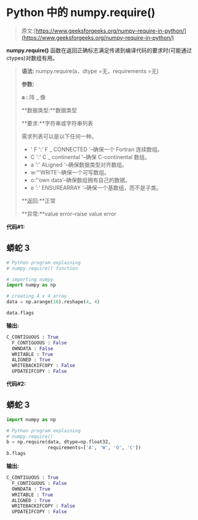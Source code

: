 # Python 中的 numpy.require()

> 原文:[https://www.geeksforgeeks.org/numpy-require-in-python/](https://www.geeksforgeeks.org/numpy-require-in-python/)

**numpy.require()** 函数在返回正确标志满足传递到编译代码的要求时(可能通过 ctypes)对数组有用。

> **语法:** numpy.require(a，dtype =无，requirements =无)
> 
> **参数:**
> 
> **a :** 阵 _ 像
> 
> **数据类型:**数据类型
> 
> **要求:**字符串或字符串列表
> 
> 需求列表可以是以下任何一种。
> 
> *   ' F ':' F _ CONNECTED '–确保一个 Fortran 连续数组。
> *   C ':' C _ continental '–确保 C-continental 数组。
> *   a ':' ALigned '–确保数据类型对齐数组。
> *   w:“‘WRITE’–确保一个可写数组。
> *   o:“‘own data’–确保数组拥有自己的数据。
> *   e ':' ENSUREARRAY '–确保一个基数组，而不是子类。
> 
> **返回:**正常
> 
> **异常:**value error–raise value error

**代码#1:**

## 蟒蛇 3

```py
# Python program explaining
# numpy.require() function

# importing numpy
import numpy as np

# creating 4 x 4 array
data = np.arange(16).reshape(4, 4)

data.flags
```

**输出:**

```py
C_CONTIGUOUS : True
  F_CONTIGUOUS : False
  OWNDATA : False
  WRITABLE : True
  ALIGNED : True
  WRITEBACKIFCOPY : False
  UPDATEIFCOPY : False
```

**代码#2:**

## 蟒蛇 3

```py
import numpy as np

# Python program explaining
# numpy.require()
b = np.require(data, dtype=np.float32,
               requirements=['A', 'W', 'O', 'C'])
b.flags
```

**输出:**

```py
C_CONTIGUOUS : True
  F_CONTIGUOUS : False
  OWNDATA : True
  WRITABLE : True
  ALIGNED : True
  WRITEBACKIFCOPY : False
  UPDATEIFCOPY : False
```